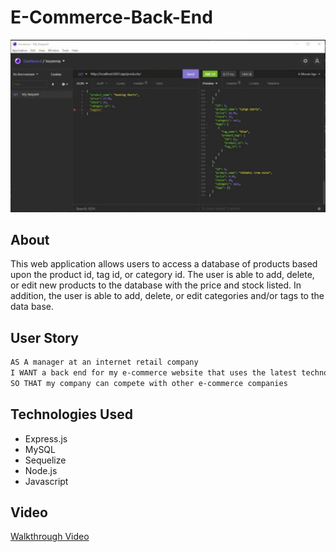 # E-Commerce-Back-End

![screenshot](https://github.com/akoster15/e-commerce-back-end/blob/main/assets/images/screenshot.PNG)

## About

This web application allows users to access a database of products based upon the product id, tag id, or category id. The user is able to add, delete, or edit new products to the database with the price and stock listed. 
In addition, the user is able to add, delete, or edit categories and/or tags to the data base. 

## User Story

```md
AS A manager at an internet retail company
I WANT a back end for my e-commerce website that uses the latest technologies
SO THAT my company can compete with other e-commerce companies
```

## Technologies Used

- Express.js
- MySQL
- Sequelize
- Node.js
- Javascript

## Video

[Walkthrough Video](assets/videos/E-Commerce-Back-End.mp4)
